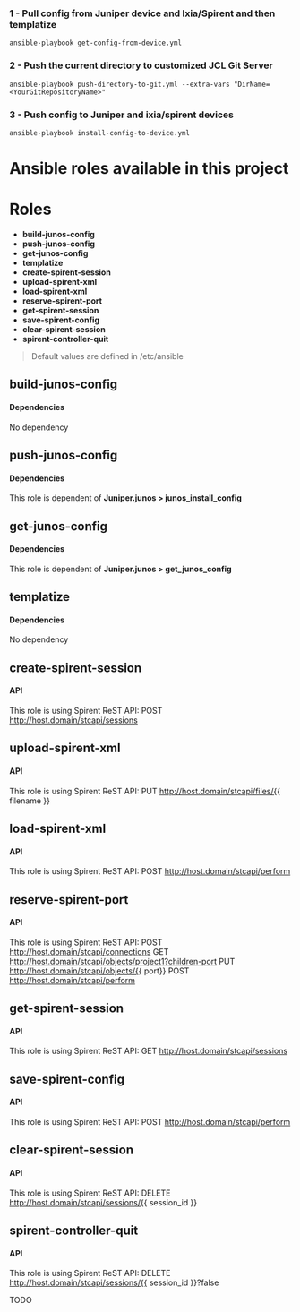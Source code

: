 ### 1 - Pull config from Juniper device and Ixia/Spirent and then templatize
```
ansible-playbook get-config-from-device.yml 
```
### 2 - Push the current directory to customized JCL Git Server
```
ansible-playbook push-directory-to-git.yml --extra-vars "DirName=<YourGitRepositoryName>"
```
### 3 - Push config to Juniper and ixia/spirent devices
```  
ansible-playbook install-config-to-device.yml
```

# Ansible roles available in this project
# Roles
- **build-junos-config**
- **push-junos-config**
- **get-junos-config**
- **templatize**
- **create-spirent-session**
- **upload-spirent-xml**
- **load-spirent-xml**
- **reserve-spirent-port**
- **get-spirent-session**
- **save-spirent-config**
- **clear-spirent-session**
- **spirent-controller-quit**

> Default values are defined in /etc/ansible
## build-junos-config

#### Dependencies
No dependency

## push-junos-config

#### Dependencies
This role is dependent of **Juniper.junos > junos_install_config**

## get-junos-config

#### Dependencies
This role is dependent of **Juniper.junos > get_junos_config**

## templatize

#### Dependencies
No dependency

## create-spirent-session

#### API
This role is using Spirent ReST API: POST http://host.domain/stcapi/sessions

## upload-spirent-xml

#### API
This role is using Spirent ReST API: PUT http://host.domain/stcapi/files/{{ filename }}

## load-spirent-xml

#### API
This role is using Spirent ReST API: POST http://host.domain/stcapi/perform

## reserve-spirent-port

#### API
This role is using Spirent ReST API: POST http://host.domain/stcapi/connections
                                     GET  http://host.domain/stcapi/objects/project1?children-port
									 PUT  http://host.domain/stcapi/objects/{{ port}}
									 POST http://host.domain/stcapi/perform

## get-spirent-session

#### API
This role is using Spirent ReST API: GET http://host.domain/stcapi/sessions

## save-spirent-config

#### API
This role is using Spirent ReST API: POST http://host.domain/stcapi/perform
									 
## clear-spirent-session

#### API
This role is using Spirent ReST API: DELETE http://host.domain/stcapi/sessions/{{ session_id }}
									 
## spirent-controller-quit

#### API
This role is using Spirent ReST API: DELETE http://host.domain/stcapi/sessions/{{ session_id }}?false

TODO